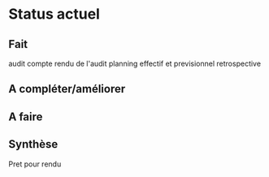 Status actuel
=============

Fait
----
audit 
compte rendu de l'audit
planning effectif et previsionnel
retrospective


A compléter/améliorer
---------------------


A faire
-------


Synthèse
--------
Pret pour rendu


